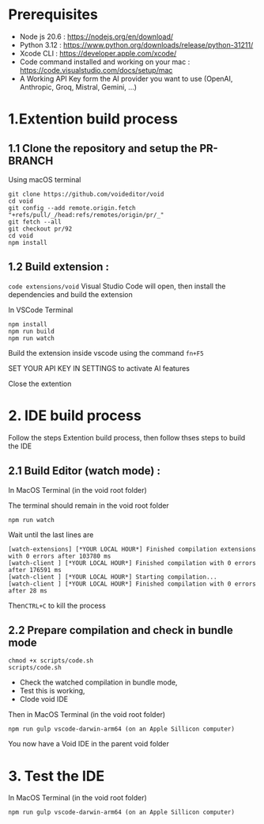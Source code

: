 # Prerequisites

- Node js 20.6 : https://nodejs.org/en/download/
- Python 3.12 : https://www.python.org/downloads/release/python-31211/
- Xcode CLI : https://developer.apple.com/xcode/
- Code command installed and working on your mac : https://code.visualstudio.com/docs/setup/mac
- A Working API Key form the AI provider you want to use (OpenAI, Anthropic, Groq, Mistral, Gemini, ...)


# 1.Extention build process
## 1.1 Clone the repository and setup the PR-BRANCH

Using macOS terminal

```
git clone https://github.com/voideditor/void
cd void
git config --add remote.origin.fetch "+refs/pull/_/head:refs/remotes/origin/pr/_"
git fetch --all
git checkout pr/92
cd void
npm install
```

## 1.2 Build extension :

``
code extensions/void
``
Visual Studio Code will open, then install the dependencies and build the extension

In VSCode Terminal
```
npm install
npm run build
npm run watch
```

Build the extension inside vscode using the command `fn+F5`

SET YOUR API KEY IN SETTINGS to activate AI features

Close the extention

# 2. IDE build process
Follow the steps Extention build process, then follow thses steps to build the IDE

## 2.1 Build Editor (watch mode) :

In MacOS Terminal (in the void root folder)

The terminal should remain in the void root folder
```
npm run watch
```
Wait until the last lines are

```
[watch-extensions] [*YOUR LOCAL HOUR*] Finished compilation extensions with 0 errors after 103780 ms
[watch-client ] [*YOUR LOCAL HOUR*] Finished compilation with 0 errors after 176591 ms
[watch-client ] [*YOUR LOCAL HOUR*] Starting compilation...
[watch-client ] [*YOUR LOCAL HOUR*] Finished compilation with 0 errors after 28 ms
```

Then`CTRL+C` to kill the process

## 2.2 Prepare compilation and check in bundle mode

```
chmod +x scripts/code.sh
scripts/code.sh
```

- Check the watched compilation in bundle mode,
- Test this is working,
- Clode void IDE

Then in MacOS Terminal (in the void root folder)

```
npm run gulp vscode-darwin-arm64 (on an Apple Sillicon computer)
````

You now have a Void IDE in the parent void folder

# 3. Test the IDE
In MacOS Terminal (in the void root folder)
```
npm run gulp vscode-darwin-arm64 (on an Apple Sillicon computer)
```
